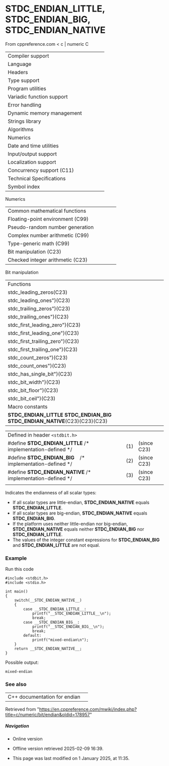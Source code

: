 # __STDC_ENDIAN_LITTLE__, __STDC_ENDIAN_BIG__, __STDC_ENDIAN_NATIVE__

From cppreference.com
< c‎ | numeric
 C

|  |  |  |  |  |
| --- | --- | --- | --- | --- |
| Compiler support | | | | |
| Language | | | | |
| Headers | | | | |
| Type support | | | | |
| Program utilities | | | | |
| Variadic function support | | | | |
| Error handling | | | | |
| Dynamic memory management | | | | |
| Strings library | | | | |
| Algorithms | | | | |
| Numerics | | | | |
| Date and time utilities | | | | |
| Input/output support | | | | |
| Localization support | | | | |
| Concurrency support (C11) | | | | |
| Technical Specifications | | | | |
| Symbol index | | | | |

 Numerics

|  |  |  |  |  |
| --- | --- | --- | --- | --- |
| Common mathematical functions | | | | |
| Floating-point environment (C99) | | | | |
| Pseudo-random number generation | | | | |
| Complex number arithmetic (C99) | | | | |
| Type-generic math (C99) | | | | |
| Bit manipulation (C23) | | | | |
| Checked integer arithmetic (C23) | | | | |

Bit manipulation

|  |  |  |  |  |
| --- | --- | --- | --- | --- |
| Functions | | | | |
| stdc_leading_zeros(C23) | | | | |
| stdc_leading_ones")(C23) | | | | |
| stdc_trailing_zeros")(C23) | | | | |
| stdc_trailing_ones")(C23) | | | | |
| stdc_first_leading_zero")(C23) | | | | |
| stdc_first_leading_one")(C23) | | | | |
| stdc_first_trailing_zero")(C23) | | | | |
| stdc_first_trailing_one")(C23) | | | | |
| stdc_count_zeros")(C23) | | | | |
| stdc_count_ones")(C23) | | | | |
| stdc_has_single_bit")(C23) | | | | |
| stdc_bit_width")(C23) | | | | |
| stdc_bit_floor")(C23) | | | | |
| stdc_bit_ceil")(C23) | | | | |
| Macro constants | | | | |
| ****__STDC_ENDIAN_LITTLE__ __STDC_ENDIAN_BIG__ __STDC_ENDIAN_NATIVE__****(C23)(C23)(C23) | | | | |

|  |  |  |
| --- | --- | --- |
| Defined in header `<stdbit.h>` |  |  |
| #define __STDC_ENDIAN_LITTLE__ /\* implementation-defined \*/ | (1) | (since C23) |
| #define __STDC_ENDIAN_BIG__    /\* implementation-defined \*/ | (2) | (since C23) |
| #define __STDC_ENDIAN_NATIVE__ /\* implementation-defined \*/ | (3) | (since C23) |
|  |  |  |

Indicates the endianness of all scalar types:

- If all scalar types are little-endian, __STDC_ENDIAN_NATIVE__ equals __STDC_ENDIAN_LITTLE__.
- If all scalar types are big-endian, __STDC_ENDIAN_NATIVE__ equals __STDC_ENDIAN_BIG__.
- If the platform uses neither little-endian nor big-endian, __STDC_ENDIAN_NATIVE__ equals neither __STDC_ENDIAN_BIG__ nor __STDC_ENDIAN_LITTLE__.
- The values of the integer constant expressions for __STDC_ENDIAN_BIG__ and __STDC_ENDIAN_LITTLE__ are not equal.

### Example

Run this code

```
#include <stdbit.h>
#include <stdio.h>
 
int main()
{
    switch(__STDC_ENDIAN_NATIVE__)
    {
        case __STDC_ENDIAN_LITTLE__:
            printf("__STDC_ENDIAN_LITTLE__\n");
            break;
        case __STDC_ENDIAN_BIG__:
            printf("__STDC_ENDIAN_BIG__\n");
            break;
        default:
            printf("mixed-endian\n");
    }
    return __STDC_ENDIAN_NATIVE__;
}

```

Possible output:

```
mixed-endian

```

### See also

|  |  |
| --- | --- |
| C++ documentation for endian | |

Retrieved from "<https://en.cppreference.com/mwiki/index.php?title=c/numeric/bit/endian&oldid=178957>"

##### Navigation

- Online version
- Offline version retrieved 2025-02-09 16:39.

- This page was last modified on 1 January 2025, at 11:35.